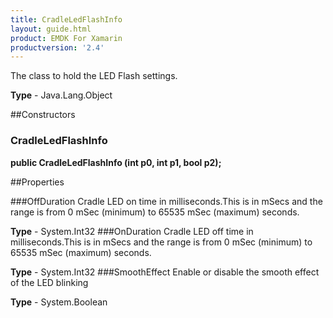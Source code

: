 ```yaml
---
title: CradleLedFlashInfo
layout: guide.html
product: EMDK For Xamarin
productversion: '2.4'
---
```

The class to hold the LED Flash settings.

**Type** - Java.Lang.Object

##Constructors
### CradleLedFlashInfo 
**public CradleLedFlashInfo (int p0, int p1, bool p2);**

##Properties

###OffDuration
Cradle LED on time in milliseconds.This is in mSecs and the range is from 0 mSec (minimum) to 65535 mSec (maximum) seconds.

**Type** - System.Int32
###OnDuration
Cradle LED off time in milliseconds.This is in mSecs and the range is from 0 mSec (minimum) to 65535 mSec (maximum) seconds.

**Type** - System.Int32
###SmoothEffect
Enable or disable the smooth effect of the LED blinking

**Type** - System.Boolean







